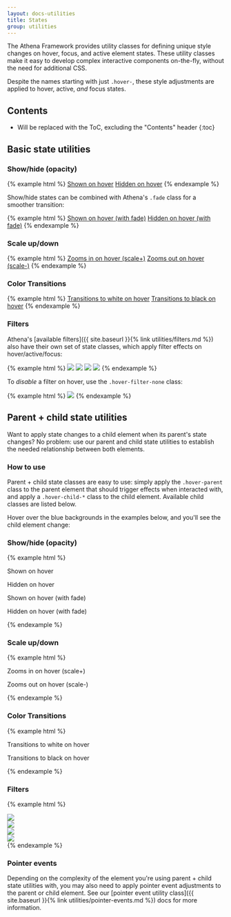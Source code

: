 ```yaml
---
layout: docs-utilities
title: States
group: utilities
---
```


The Athena Framework provides utility classes for defining unique style changes on hover, focus, and active element states. These utility classes make it easy to develop complex interactive components on-the-fly, without the need for additional CSS.

Despite the names starting with just `.hover-`, these style adjustments are applied to hover, active, *and* focus states.


## Contents

* Will be replaced with the ToC, excluding the "Contents" header
{:toc}


## Basic state utilities

### Show/hide (opacity)

{% example html %}
<a href="#" class="hover-show">Shown on hover</a>
<a href="#" class="hover-hide">Hidden on hover</a>
{% endexample %}

Show/hide states can be combined with Athena's `.fade` class for a smoother transition:

{% example html %}
<a href="#" class="hover-show fade">Shown on hover (with fade)</a>
<a href="#" class="hover-hide fade">Hidden on hover (with fade)</a>
{% endexample %}

### Scale up/down

{% example html %}
<a href="#" class="d-inline-block hover-scale-up">Zooms in on hover (scale+)</a>
<a href="#" class="d-inline-block hover-scale-down">Zooms out on hover (scale-)</a>
{% endexample %}

### Color Transitions

{% example html %}
<a href="#" class="hover-text-white">Transitions to white on hover</a>
<a href="#" class="hover-text-black">Transitions to black on hover</a>
{% endexample %}

### Filters

Athena's [available filters]({{ site.baseurl }}{% link utilities/filters.md %}) also have their own set of state classes, which apply filter effects on hover/active/focus:

{% example html %}
<img src="https://unsplash.it/100/100" class="hover-filter-sepia">
<img src="https://unsplash.it/100/100" class="hover-filter-grayscale">
<img src="https://unsplash.it/100/100" class="hover-filter-brightness">
<img src="https://unsplash.it/100/100" class="hover-filter-blur">
{% endexample %}

To _disable_ a filter on hover, use the `.hover-filter-none` class:

{% example html %}
<img src="https://unsplash.it/100/100" class="hover-filter-none filter-sepia">
{% endexample %}


## Parent + child state utilities

Want to apply state changes to a child element when its parent's state changes? No problem: use our parent and child state utilities to establish the needed relationship between both elements.

### How to use
Parent + child state classes are easy to use: simply apply the `.hover-parent` class to the parent element that should trigger effects when interacted with, and apply a `.hover-child-*` class to the child element.  Available child classes are listed below.

Hover over the blue backgrounds in the examples below, and you'll see the child element change:

### Show/hide (opacity)

{% example html %}
<div class="hover-parent bg-info mb-1">
  <p class="hover-child-show p-2 d-inline-block bg-default">Shown on hover</p>
</div>

<div class="hover-parent bg-info mb-1">
  <p class="hover-child-hide p-2 d-inline-block bg-default">Hidden on hover</p>
</div>

<div class="hover-parent bg-info mb-1">
  <p class="hover-child-show fade p-2 d-inline-block bg-default">Shown on hover (with fade)</p>
</div>

<div class="hover-parent bg-info mb-1">
  <p class="hover-child-hide fade p-2 d-inline-block bg-default">Hidden on hover (with fade)</p>
</div>
{% endexample %}

### Scale up/down

{% example html %}
<div class="hover-parent bg-info mb-1">
  <p class="hover-child-scale-up p-2 d-inline-block bg-default">Zooms in on hover (scale+)</p>
</div>

<div class="hover-parent bg-info mb-1">
  <p class="hover-child-scale-down p-2 d-inline-block bg-default">Zooms out on hover (scale-)</p>
</div>
{% endexample %}

### Color Transitions

{% example html %}
<div class="hover-parent bg-info mb-1">
  <p class="hover-child-text-white text-primary p-2 d-inline-block bg-default">Transitions to white on hover</p>
</div>

<div class="hover-parent bg-info mb-1">
  <p class="hover-child-text-black p-2 d-inline-block bg-default">Transitions to black on hover</p>
</div>
{% endexample %}

### Filters

{% example html %}
<div class="hover-parent bg-info mb-1 pt-5">
    <img src="https://unsplash.it/100/100" class="hover-child-filter-sepia">
</div>

<div class="hover-parent bg-info mb-1 pt-5">
    <img src="https://unsplash.it/100/100" class="hover-child-filter-grayscale">
</div>

<div class="hover-parent bg-info mb-1 pt-5">
    <img src="https://unsplash.it/100/100" class="hover-child-filter-brightness">
</div>

<div class="hover-parent bg-info mb-1 pt-5">
    <img src="https://unsplash.it/100/100" class="hover-child-filter-blur">
</div>
{% endexample %}

### Pointer events

Depending on the complexity of the element you're using parent + child state utilities with, you may also need to apply pointer event adjustments to the parent or child element.  See our [pointer event utility class]({{ site.baseurl }}{% link utilities/pointer-events.md %}) docs for more information.

